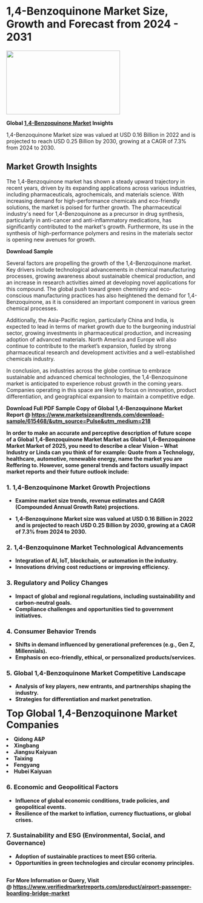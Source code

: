 <H1>1,4-Benzoquinone Market Size, Growth and Forecast from 2024 - 2031</H1><img class="aligncenter size-medium wp-image-584254" src="https://thirdeyenews.in/wp-content/uploads/2024/09/Global-Market-Research-300x168.jpeg" alt="" width="300" height="168" /><p><strong>Global&nbsp;<a href="https://www.marketsizeandtrends.com/download-sample/615468/&amp;utm_source=Pulse&amp;utm_medium=218">1,4-Benzoquinone Market</a> Insights</strong></p><p>1,4-Benzoquinone Market size was valued at USD 0.16 Billion in 2022 and is projected to reach USD 0.25 Billion by 2030, growing at a CAGR of 7.3% from 2024 to 2030.</p><p><h2>Market Growth Insights</h2> <p>The 1,4-Benzoquinone market has shown a steady upward trajectory in recent years, driven by its expanding applications across various industries, including pharmaceuticals, agrochemicals, and materials science. With increasing demand for high-performance chemicals and eco-friendly solutions, the market is poised for further growth. The pharmaceutical industry's need for 1,4-Benzoquinone as a precursor in drug synthesis, particularly in anti-cancer and anti-inflammatory medications, has significantly contributed to the market's growth. Furthermore, its use in the synthesis of high-performance polymers and resins in the materials sector is opening new avenues for growth.</p> <p><strong>Download Sample</strong></p> <p>Several factors are propelling the growth of the 1,4-Benzoquinone market. Key drivers include technological advancements in chemical manufacturing processes, growing awareness about sustainable chemical production, and an increase in research activities aimed at developing novel applications for this compound. The global push toward green chemistry and eco-conscious manufacturing practices has also heightened the demand for 1,4-Benzoquinone, as it is considered an important component in various green chemical processes.</p> <p>Additionally, the Asia-Pacific region, particularly China and India, is expected to lead in terms of market growth due to the burgeoning industrial sector, growing investments in pharmaceutical production, and increasing adoption of advanced materials. North America and Europe will also continue to contribute to the market’s expansion, fueled by strong pharmaceutical research and development activities and a well-established chemicals industry.</p> <p>In conclusion, as industries across the globe continue to embrace sustainable and advanced chemical technologies, the 1,4-Benzoquinone market is anticipated to experience robust growth in the coming years. Companies operating in this space are likely to focus on innovation, product differentiation, and geographical expansion to maintain a competitive edge.</p> <p><strong></p><p><span class=""><strong>Download Full PDF Sample Copy of Global 1,4-Benzoquinone Market Report</strong> @ <a href="https://www.marketsizeandtrends.com/download-sample/615468/&amp;utm_source=Pulse&amp;utm_medium=218" target="_blank">https://www.marketsizeandtrends.com/download-sample/615468/&amp;utm_source=Pulse&amp;utm_medium=218</a></span></p><p>In order to make an accurate and perceptive description of future scope of a Global&nbsp;1,4-Benzoquinone Market Market as Global&nbsp;1,4-Benzoquinone Market Market of 2025, you need to describe a clear Vision &ndash; What Industry or Linda can you think of for example: Quote from a Technology, healthcare, automotive, renewable energy, name the market you are Reffering to. However, some general trends and factors usually impact market reports and their future outlook include:</p><h3>1.&nbsp;<strong>1,4-Benzoquinone Market Growth Projections</strong></h3><ul><li>Examine market size trends, revenue estimates and CAGR (Compounded Annual Growth Rate) projections.</li><li><p>1,4-Benzoquinone Market size was valued at USD 0.16 Billion in 2022 and is projected to reach USD 0.25 Billion by 2030, growing at a CAGR of 7.3% from 2024 to 2030.</p></li></ul><h3>2.&nbsp;<strong>1,4-Benzoquinone Market Technological Advancements</strong></h3><ul><li>Integration of AI, IoT, blockchain, or automation in the industry.</li><li>Innovations driving cost reductions or improving efficiency.</li></ul><h3>3.&nbsp;<strong>Regulatory and Policy Changes</strong></h3><ul><li>Impact of global and regional regulations, including sustainability and carbon-neutral goals.</li><li>Compliance challenges and opportunities tied to government initiatives.</li></ul><h3>4.&nbsp;<strong>Consumer Behavior Trends</strong></h3><ul><li>Shifts in demand influenced by generational preferences (e.g., Gen Z, Millennials).</li><li>Emphasis on eco-friendly, ethical, or personalized products/services.</li></ul><h3>5.&nbsp;<strong>Global 1,4-Benzoquinone Market Competitive Landscape</strong></h3><ul><li>Analysis of key players, new entrants, and partnerships shaping the industry.</li><li>Strategies for differentiation and market penetration.</li></ul><p data-pm-slice="1 1 []"><span style="color: inherit; font-family: inherit; font-size: 25px;">Top Global 1,4-Benzoquinone Market Companies</span></p><div class="" data-test-id=""><p><li>Qidong A&P</li><li> Xingbang</li><li> Jiangsu Kaiyuan</li><li> Taixing</li><li> Fengyang</li><li> Hubei Kaiyuan</li></p></div><h3>6.&nbsp;<strong>Economic and Geopolitical Factors</strong></h3><ul><li>Influence of global economic conditions, trade policies, and geopolitical events.</li><li>Resilience of the market to inflation, currency fluctuations, or global crises.</li></ul><h3>7.&nbsp;<strong>Sustainability and ESG (Environmental, Social, and Governance)</strong></h3><ul><li>Adoption of sustainable practices to meet ESG criteria.</li><li>Opportunities in green technologies and circular economy principles.</li></ul><h2><strong style="font-size: 14px;">For More Information or Query, Visit @&nbsp;</strong><a style="background-color: #ffffff; font-size: 14px;" href="https://www.marketsizeandtrends.com/report/1-4-benzoquinone-market/" target="_blank">https://www.verifiedmarketreports.com/product/airport-passenger-boarding-bridge-market</a></h2>
